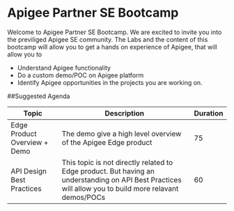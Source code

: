 # Apigee Partner SE Bootcamp

Welcome to Apigee Partner SE Bootcamp. We are excited to invite you into the previliged Apigee SE community. The Labs and the content of this bootcamp will allow you to get a hands on experience of Apigee, that will allow you to

- Understand Apigee functionality
- Do a custom demo/POC on Apigee platform
- Identify Apigee opportunities in the projects you are working on.

##Suggested Agenda

| Topic          | Description          | Duration          |
| --------------------- | -------------------- |----------- |
| Edge Product Overview + Demo| The demo give a high level overview of the Apigee Edge product|75|
| API Design Best Practices| This topic is not directly related to Edge product. But having an understanding on API Best Practices will allow you to build more relavant demos/POCs |60|
